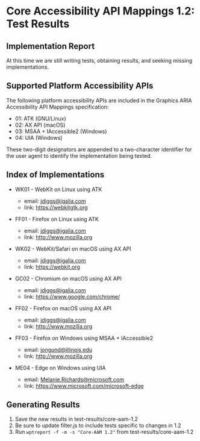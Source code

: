 Core Accessibility API Mappings 1.2: Test Results
=================================================

Implementation Report
---------------------
At this time we are still writing tests, obtaining results, and seeking
missing implementations.

Supported Platform Accessibility APIs
-------------------------------------

The following platform accessibility APIs are included in the Graphics ARIA
Accessibility API Mappings specification:

* 01: ATK (GNU/Linux)
* 02: AX API (macOS)
* 03: MSAA + IAccessible2 (Windows)
* 04: UIA (Windows)

These two-digit designators are appended to a two-character identifier for the
user agent to identify the implementation being tested.

Index of Implementations
------------------------

* WK01 - WebKit on Linux using ATK
  * email: jdiggs@igalia.com
  * link: <https://webkitgtk.org>

* FF01 - Firefox on Linux using ATK
  * email: jdiggs@igalia.com
  * link: <http://www.mozilla.org>

* WK02 - WebKit/Safari on macOS using AX API
  * email: jdiggs@igalia.com
  * link: <https://webkit.org>

* GC02 - Chromium on macOS using AX API
  * email: jdiggs@igalia.com
  * link: <https://www.google.com/chrome/>

* FF02 - Firefox on macOS using AX API
  * email: jdiggs@igalia.com
  * link: <http://www.mozilla.org>

* FF03 - Firefox on Windows using MSAA + IAccessible2
  * email: jongund@illinois.edu
  * link: <http://www.mozilla.org>

* ME04 - Edge on Windows using UIA
  * email: Melanie.Richards@microsoft.com
  * link: <https://www.microsoft.com/microsoft-edge>

Generating Results
------------------
1. Save the new results in test-results/core-aam-1.2
2. Be sure to update filter.js to include tests specific to changes in 1.2
3. Run `wptreport -f -m -s "Core-AAM 1.2"` from test-results/core-aam-1.2

